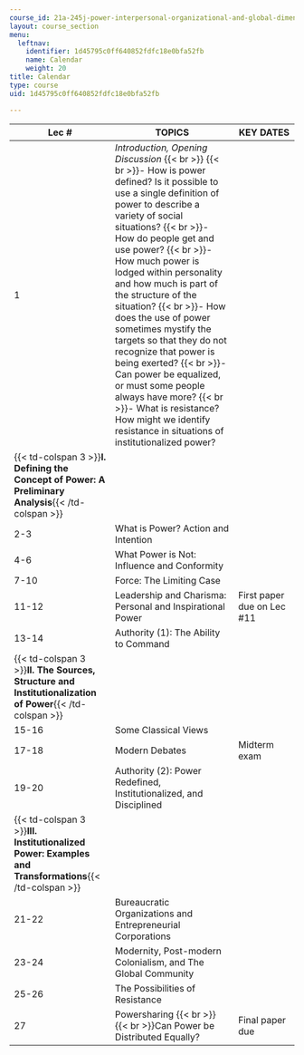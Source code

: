 ```yaml
---
course_id: 21a-245j-power-interpersonal-organizational-and-global-dimensions-fall-2005
layout: course_section
menu:
  leftnav:
    identifier: 1d45795c0ff640852fdfc18e0bfa52fb
    name: Calendar
    weight: 20
title: Calendar
type: course
uid: 1d45795c0ff640852fdfc18e0bfa52fb

---
```


| Lec # | TOPICS | KEY DATES |
| --- | --- | --- |
| 1 | _Introduction, Opening Discussion_  {{< br >}}  {{< br >}}\- How is power defined? Is it possible to use a single definition of power to describe a variety of social situations?  {{< br >}}\- How do people get and use power?  {{< br >}}\- How much power is lodged within personality and how much is part of the structure of the situation?  {{< br >}}\- How does the use of power sometimes mystify the targets so that they do not recognize that power is being exerted?  {{< br >}}\- Can power be equalized, or must some people always have more?  {{< br >}}\- What is resistance? How might we identify resistance in situations of institutionalized power? |  |
| {{< td-colspan 3 >}}**I. Defining the Concept of Power: A Preliminary Analysis**{{< /td-colspan >}} |||
| 2-3 | What is Power? Action and Intention |  |
| 4-6 | What Power is Not: Influence and Conformity |  |
| 7-10 | Force: The Limiting Case |  |
| 11-12 | Leadership and Charisma: Personal and Inspirational Power | First paper due on Lec #11 |
| 13-14 | Authority (1): The Ability to Command |  |
| {{< td-colspan 3 >}}**II. The Sources, Structure and Institutionalization of Power**{{< /td-colspan >}} |||
| 15-16 | Some Classical Views |  |
| 17-18 | Modern Debates | Midterm exam |
| 19-20 | Authority (2): Power Redefined, Institutionalized, and Disciplined |  |
| {{< td-colspan 3 >}}**III. Institutionalized Power: Examples and Transformations**{{< /td-colspan >}} |||
| 21-22 | Bureaucratic Organizations and Entrepreneurial Corporations |  |
| 23-24 | Modernity, Post-modern Colonialism, and The Global Community |  |
| 25-26 | The Possibilities of Resistance |  |
| 27 | Powersharing  {{< br >}}  {{< br >}}Can Power be Distributed Equally? | Final paper due